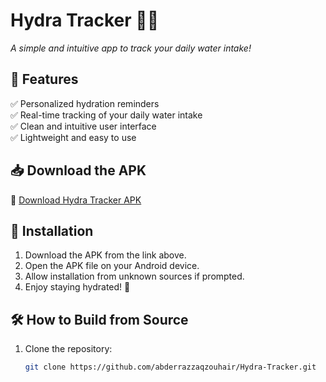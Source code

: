 # Hydra Tracker 🚰💧  
*A simple and intuitive app to track your daily water intake!*  



## 📌 Features  
✅ Personalized hydration reminders  
✅ Real-time tracking of your daily water intake  
✅ Clean and intuitive user interface  
✅ Lightweight and easy to use  

## 📥 Download the APK  
🔗 [Download Hydra Tracker APK](https://github.com/abderrazzaqzouhair/Hydra-Tracker/blame/main/app/release/Hydra%20Tracker.apk)  

## 🚀 Installation  
1. Download the APK from the link above.  
2. Open the APK file on your Android device.  
3. Allow installation from unknown sources if prompted.  
4. Enjoy staying hydrated! 💙  

## 🛠 How to Build from Source  
1. Clone the repository:  
   ```bash
   git clone https://github.com/abderrazzaqzouhair/Hydra-Tracker.git
